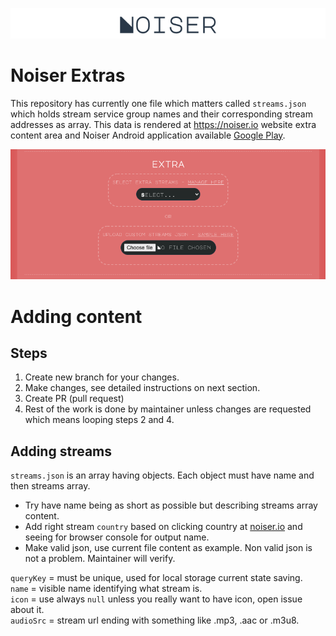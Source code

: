 ![Noiser-Logo](img/noiser_title_logo.png) 

# Noiser Extras

This repository has currently one file which matters called `streams.json` 
which holds stream service group names and their corresponding stream addresses as array. 
This data is rendered at https://noiser.io website extra content area and 
Noiser Android application available 
[Google Play](https://play.google.com/store/apps/details?id=com.nitramite.noiser).


![extra-content](img/noiser_extra_content.png) 


Adding content
============

Steps
-----
1. Create new branch for your changes.
2. Make changes, see detailed instructions on next section.
3. Create PR (pull request)
4. Rest of the work is done by maintainer unless changes are requested which means looping steps 2 and 4.


Adding streams
-----
`streams.json` is an array having objects. Each object must have name and then streams array. 
* Try have name being as short as possible but describing streams array content.
* Add right stream `country` based on clicking country at [noiser.io](http://noiser.io/) and seeing for browser console for output name.
* Make valid json, use current file content as example. Non valid json is not a problem. Maintainer will verify.

`queryKey` = must be unique, used for local storage current state saving.  
`name` = visible name identifying what stream is.  
`icon` = use always `null` unless you really want to have icon, open issue about it.  
`audioSrc` = stream url ending with something like .mp3, .aac or .m3u8.
